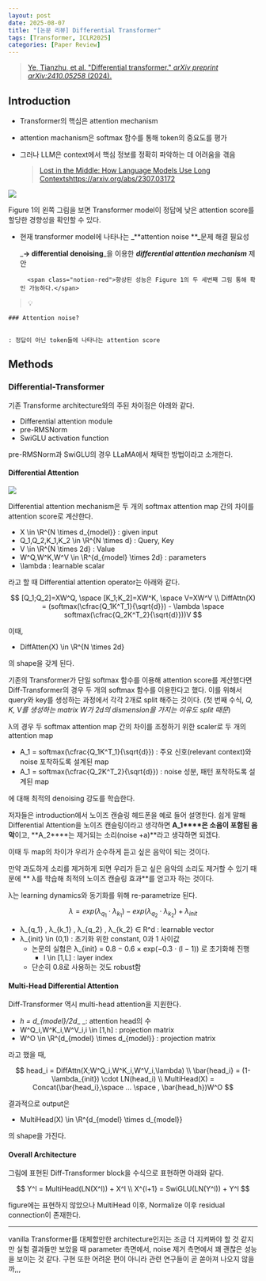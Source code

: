 ```yaml
---
layout: post
date: 2025-08-07
title: "[논문 리뷰] Differential Transformer"
tags: [Transformer, ICLR2025]
categories: [Paper Review]
---
```


> [Ye, Tianzhu, et al. "Differential transformer." ](https://arxiv.org/abs/2410.05258)[_arXiv preprint arXiv:2410.05258_](https://arxiv.org/abs/2410.05258)[ (2024).](https://arxiv.org/abs/2410.05258)



## Introduction

- Transformer의 핵심은 attention mechanism
- attention machanism은 softmax 함수를 통해 token의 중요도를 평가
- 그러나 LLM은 context에서 핵심 정보를 정확히 파악하는 데 어려움을 겪음

	> [Lost in the Middle: How Language Models Use Long Contextshttps://arxiv.org/abs/2307.03172](https://arxiv.org/abs/2307.03172)


![](https://prod-files-secure.s3.us-west-2.amazonaws.com/542b861c-36a8-4051-84e5-8804b6728dba/9083ea56-691a-4752-ae26-47f403431ac8/image.png?X-Amz-Algorithm=AWS4-HMAC-SHA256&X-Amz-Content-Sha256=UNSIGNED-PAYLOAD&X-Amz-Credential=ASIAZI2LB466QJZEOXHP%2F20250811%2Fus-west-2%2Fs3%2Faws4_request&X-Amz-Date=20250811T121658Z&X-Amz-Expires=3600&X-Amz-Security-Token=IQoJb3JpZ2luX2VjELT%2F%2F%2F%2F%2F%2F%2F%2F%2F%2FwEaCXVzLXdlc3QtMiJHMEUCIQD9KZidGrK%2BE7ft0zTy91ZXAlY2A3%2BHb69Yq4FGK5FRCwIgOqKQ4OYJOHkbMEZG0XftW6DpvBDF1ccTNzgaUU5WQxcqiAQI7f%2F%2F%2F%2F%2F%2F%2F%2F%2F%2FARAAGgw2Mzc0MjMxODM4MDUiDM7COqRe5rZ6gathwSrcAwWxaeNjoK5iHZrtcI8H2P9%2FbTdsqAzghfH4CcyAumDhzPae1eHvjmTOsRfTFvMQM8%2F9ZnNu9tFXpvdw4hL%2Bz2UgOOTXOJBxAc5uWYlaehBQ9%2FL4K4nbJ3ZUVRPyP44mOIHJli8%2B6lAmg6QpKKL9pKcREiyKksODHr82MyFQR0WkD%2BILrLkxZM7UzE17LjhOx3NbqbHfQSK6iYrOzIXidbjZkAvhUo9DGfnD3LUMUpIPxe8gSKt7oX4i0mjkryLKuKexXfVGqIXPNPCBNEp5AOItNWtYPxe6eJTWlKegrtfzYN%2Fuo%2FlcJNz653DHl08DMOCMGhEzQhu5WEnMuwBDVUzjjNGt6AemuezHBP5O0mZf5Ekss%2FaPTpF0FLxtiUKS7tlX7Tum54Mn8inh6ZY1OCLURlHZZ%2FIYbhul0lWZPX0%2FhZ2ByUE79JaiLSSW7I9uBeq419U2wc3HeXTAHphzuzcCRgaeXsMMYQW8pkwBTnksshr9UXU4mysKd3juA0gAV%2BLS15njwYICz7PLcgfv2h7rCpN6o141y%2B9KgCg9EEfC%2F4qzFj3AKp7qCUVAGUiGW%2ByjY63pGgpj6t10m91oyqlHJ%2FaQdffrJ1MKFEsthnXDkAb6yIMQOy6gSGagMLSs58QGOqUBE5%2BZkrXyB5XYbpjJ%2FfPchgBX%2Bh9Kkz4vu5jWP7y5HmXHRgdN%2BeNYk0EpBtDMYaZkYPrb9osjt1PzQokSuoL30r9z%2Fdl0RsKP1BwOISx298DydqMONTjLawPoLoiJqdDc60uS61dkRotGDPn%2Bau7vzBH0PFGriQj8LnLXgVKDnKhNLygz7LDcXRKPMaRbsNRn8GrDlOtBqzVUxg4HoCl5s6nDS%2Bq3&X-Amz-Signature=88e6ba12f0847b2e0b13956078159d410626335073ffeca914b8ba6fa8a6add4&X-Amz-SignedHeaders=host&x-amz-checksum-mode=ENABLED&x-id=GetObject)


Figure 1의 왼쪽 그림을 보면 Transformer model이 정답에 낮은 attention score를 할당한 경향성을 확인할 수 있다.

- 현재 transformer model에 나타나는 _**attention noise **_문제 해결 필요성

	_**→ differential denoising**_을 이용한 _**differential attention mechanism**_ 제안


		<span class="notion-red">향상된 성능은 Figure 1의 두 세번째 그림 통해 확인 가능하다.</span>


> 💡 


	### Attention noise?


	: 정답이 아닌 token들에 나타나는 attention score



## Methods



### Differential-Transformer


기존 Transforme architecture와의 주된 차이점은 아래와 같다.

- Differential attention module
- pre-RMSNorm
- SwiGLU activation function

pre-RMSNorm과 SwiGLU의 경우 LLaMA에서 채택한 방법이라고 소개한다.



#### Differential Attention


![](https://prod-files-secure.s3.us-west-2.amazonaws.com/542b861c-36a8-4051-84e5-8804b6728dba/116d70b2-1963-4810-9167-f4c7d8a06e8f/image.png?X-Amz-Algorithm=AWS4-HMAC-SHA256&X-Amz-Content-Sha256=UNSIGNED-PAYLOAD&X-Amz-Credential=ASIAZI2LB466QJZEOXHP%2F20250811%2Fus-west-2%2Fs3%2Faws4_request&X-Amz-Date=20250811T121658Z&X-Amz-Expires=3600&X-Amz-Security-Token=IQoJb3JpZ2luX2VjELT%2F%2F%2F%2F%2F%2F%2F%2F%2F%2FwEaCXVzLXdlc3QtMiJHMEUCIQD9KZidGrK%2BE7ft0zTy91ZXAlY2A3%2BHb69Yq4FGK5FRCwIgOqKQ4OYJOHkbMEZG0XftW6DpvBDF1ccTNzgaUU5WQxcqiAQI7f%2F%2F%2F%2F%2F%2F%2F%2F%2F%2FARAAGgw2Mzc0MjMxODM4MDUiDM7COqRe5rZ6gathwSrcAwWxaeNjoK5iHZrtcI8H2P9%2FbTdsqAzghfH4CcyAumDhzPae1eHvjmTOsRfTFvMQM8%2F9ZnNu9tFXpvdw4hL%2Bz2UgOOTXOJBxAc5uWYlaehBQ9%2FL4K4nbJ3ZUVRPyP44mOIHJli8%2B6lAmg6QpKKL9pKcREiyKksODHr82MyFQR0WkD%2BILrLkxZM7UzE17LjhOx3NbqbHfQSK6iYrOzIXidbjZkAvhUo9DGfnD3LUMUpIPxe8gSKt7oX4i0mjkryLKuKexXfVGqIXPNPCBNEp5AOItNWtYPxe6eJTWlKegrtfzYN%2Fuo%2FlcJNz653DHl08DMOCMGhEzQhu5WEnMuwBDVUzjjNGt6AemuezHBP5O0mZf5Ekss%2FaPTpF0FLxtiUKS7tlX7Tum54Mn8inh6ZY1OCLURlHZZ%2FIYbhul0lWZPX0%2FhZ2ByUE79JaiLSSW7I9uBeq419U2wc3HeXTAHphzuzcCRgaeXsMMYQW8pkwBTnksshr9UXU4mysKd3juA0gAV%2BLS15njwYICz7PLcgfv2h7rCpN6o141y%2B9KgCg9EEfC%2F4qzFj3AKp7qCUVAGUiGW%2ByjY63pGgpj6t10m91oyqlHJ%2FaQdffrJ1MKFEsthnXDkAb6yIMQOy6gSGagMLSs58QGOqUBE5%2BZkrXyB5XYbpjJ%2FfPchgBX%2Bh9Kkz4vu5jWP7y5HmXHRgdN%2BeNYk0EpBtDMYaZkYPrb9osjt1PzQokSuoL30r9z%2Fdl0RsKP1BwOISx298DydqMONTjLawPoLoiJqdDc60uS61dkRotGDPn%2Bau7vzBH0PFGriQj8LnLXgVKDnKhNLygz7LDcXRKPMaRbsNRn8GrDlOtBqzVUxg4HoCl5s6nDS%2Bq3&X-Amz-Signature=dc99fcc0cf8a7a000ad9b1ffc4c0262fa08d93f736cb9219436f6183aede3a3c&X-Amz-SignedHeaders=host&x-amz-checksum-mode=ENABLED&x-id=GetObject)


Differential attention mechanism은 두 개의 softmax attention map 간의 차이를 attention score로 계산한다.

- X \in \R^{N \times d\_{model}} : given input
- Q\_1,Q\_2,K\_1,K\_2 \in \R^{N \times d} : Query, Key
- V \in \R^{N \times 2d} : Value
- W^Q,W^K,W^V \in \R^{d\_{model} \times 2d} : parameters
- \lambda : learnable scalar

라고 할 때 Differential attention operator는 아래와 같다.


$$
[Q_1;Q_2]=XW^Q, \space [K_1;K_2]=XW^K, \space V=XW^V \\
DiffAttn(X) = (softmax(\cfrac{Q_1K^T_1}{\sqrt{d}}) - \lambda \space softmax(\cfrac{Q_2K^T_2}{\sqrt{d}}))V
$$


이때,

- DiffAtten(X) \in \R^{N \times 2d}

의 shape을 갖게 된다.


기존의 Transformer가 단일 softmax 함수를 이용해 attention score를 계산했다면 Diff-Transformer의 경우 두 개의 softmax 함수를 이용한다고 했다. 이를 위해서 query와 key를 생성하는 과정에서 각각 2개로 split 해주는 것이다. <span class="notion-red">(첫 번째 수식, </span><span class="notion-red">_Q, K, V를 생성하는 matrix W가 2d의 dismension을 가지는 이유도 split 때문_</span><span class="notion-red">)</span>


 λ의 경우 두 softmax attention map 간의 차이를 조정하기 위한 scaler로 두 개의 attention map

- A\_1 = softmax(\cfrac{Q\_1K^T\_1}{\sqrt{d}}) : 주요 신호(relevant context)와 noise 포착하도록 설계된 map
- A\_1 = softmax(\cfrac{Q\_2K^T\_2}{\sqrt{d}}) : noise 성분, 패턴 포착하도록 설계된 map 

에 대해 최적의 denoising 강도를 학습한다.


저자들은 introduction에서 노이즈 캔슬링 헤드폰을 예로 들어 설명한다. 쉽게 말해 Differential Attention을 노이즈 캔슬링이라고 생각하면 **A\_1****은 소음이 포함된 음악**이고, **A\_2****는 제거되는 소리(noise +a)**라고 생각하면 되겠다. 


이때 두 map의 차이가 우리가 순수하게 듣고 싶은 음악이 되는 것이다. 


만약 과도하게 소리를 제거하게 되면 우리가 듣고 싶은 음악의 소리도 제거할 수 있기 때문에 ** λ를 학습해 최적의 노이즈 캔슬링 효과**를 얻고자 하는 것이다.


λ는 learning dynamics와 동기화를 위해 re-parametrize 된다.


$$
\lambda = exp(\lambda_{q_1} \cdot \lambda_{k_1}) - exp(\lambda_{q_2} \cdot \lambda_{k_2}) + \lambda_{init}
$$

- λ\_{q\_1} , λ\_{k\_1} , λ\_{q\_2} , λ\_{k\_2} ∈ R^d : learnable vector
- λ\_{init} \in (0,1) : 초기화 위한 constant, 0과 1 사이값
	- 논문의 실험은 λ\_{init} = 0.8 − 0.6 × exp(−0.3 · (l − 1)) 로 초기화해 진행
		- l \in [1,L] : layer index
	- 단순히 0.8로 사용하는 것도 robust함


#### **Multi-Head Differential Attention**


Diff-Transformer 역시 multi-head attention을 지원한다.

- _h = d\_{model}/2d__ _: attention head의 수
- W^Q\_i,W^K\_i,W^V\_i,i \in [1,h] : projection matrix
- W^O \in \R^{d\_{model} \times d\_{model}} : projection matrix

라고 했을 때,


$$
head_i = DiffAttn(X;W^Q_i,W^K_i,W^V_i,\lambda) \\
\bar{head_i} = (1-\lambda_{init}) \cdot LN(head_i) \\
MultiHead(X) = Concat(\bar{head_i},\space ... \space , \bar{head_h})W^O
$$


결과적으로 output은

- MultiHead(X) \in \R^{d\_{model} \times d\_{model}}

의 shape을 가진다.



#### Overall Architecture


그림에 표현된 Diff-Transformer block을 수식으로 표현하면 아래와 같다.


$$
Y^l = MultiHead(LN(X^l)) + X^l \\
X^{l+1} = SwiGLU(LN(Y^l)) + Y^l
$$


figure에는 표현하지 않았으나 MultiHead 이후, Normalize 이후 residual connection이 존재한다.


---


vanilla Transformer를 대체할만한 architecture인지는 조금 더 지켜봐야 할 것 같지만 실험 결과들만 보았을 때 parameter 측면에서, noise 제거 측면에서 꽤 괜찮은 성능을 보이는 것 같다. 구현 또한 어려운 편이 아니라 관련 연구들이 곧 쏟아져 나오지 않을까,,,

